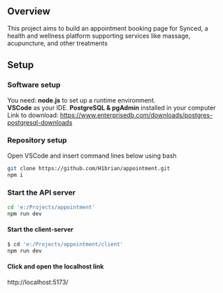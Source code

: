 ## Overview
This project aims to build an appointment booking page for Synced, a health and wellness platform supporting services like massage, acupuncture, and other treatments
## Setup
### Software setup
You need: 
<strong>node.js</strong> to set up a runtime environment.<br>
<strong>VSCode</strong> as your IDE.<be>
<strong>PostgreSQL & pgAdmin</strong> installed in your computer
Link to download:
https://www.enterprisedb.com/downloads/postgres-postgresql-downloads
### Repository setup
Open VSCode and insert command lines below using bash
```bash
git clone https://github.com/H1brian/appointment.git
npm i
```
### Start the API server
```bash
cd 'e:/Projects/appointment'
npm run dev
```
#### Start the client-server
```bash
$ cd 'e:/Projects/appointment/client'
npm run dev
```
#### Click and open the localhost link
http://localhost:5173/
